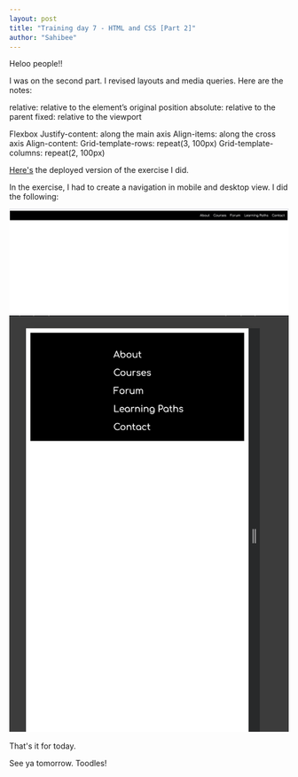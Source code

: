 ```yaml
---
layout: post
title: "Training day 7 - HTML and CSS [Part 2]"
author: "Sahibee"
---
```



Heloo people!!

I was on the second part. I revised layouts and media queries. Here are the notes:


relative: relative to the element’s original position
absolute: relative to the parent
fixed: relative to the viewport


Flexbox
Justify-content: along the main axis
Align-items: along the cross axis
Align-content: 
Grid-template-rows: repeat(3, 100px)
Grid-template-columns: repeat(2, 100px)

[Here's](https://sahibkaur.github.io/course-demo/exercise-part2.html) the deployed version of the exercise I did.

In the exercise, I had to create a navigation in mobile and desktop view. 
I did the following:

![output](../images/exercise-1.png)
![output](../images/exercise-1-mobile.png)

That's it for today.


See ya tomorrow.
Toodles!

